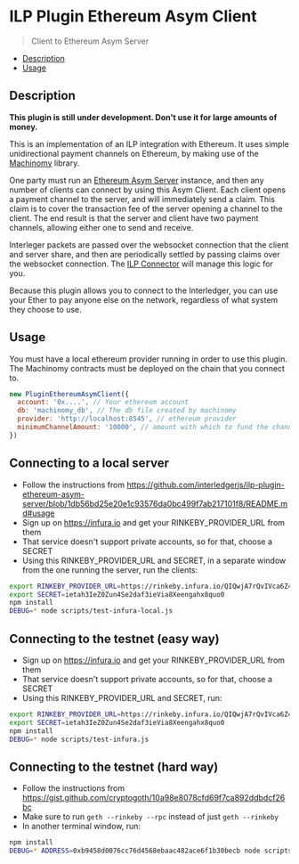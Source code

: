 # ILP Plugin Ethereum Asym Client
> Client to Ethereum Asym Server

- [Description](#description)
- [Usage](#usage)

## Description

**This plugin is still under development. Don't use it for large amounts of money.**

This is an implementation of an ILP integration with Ethereum. It uses simple
unidirectional payment channels on Ethereum, by making use of the
[Machinomy](https://github.com/machinomy/machinomy) library.

One party must run an [Ethereum Asym
Server](https://github.com/sharafian/ilp-plugin-ethereum-asym-server) instance,
and then any number of clients can connect by using this Asym Client. Each
client opens a payment channel to the server, and will immediately send a
claim. This claim is to cover the transaction fee of the server opening a
channel to the client. The end result is that the server and client have two
payment channels, allowing either one to send and receive.

Interleger packets are passed over the websocket connection that the client and
server share, and then are periodically settled by passing claims over the
websocket connection. The [ILP
Connector](https://github.com/interledgerjs/ilp-connector) will manage this
logic for you.

Because this plugin allows you to connect to the Interledger, you can use your
Ether to pay anyone else on the network, regardless of what system they choose
to use.

## Usage

You must have a local ethereum provider running in order to use this plugin.
The Machinomy contracts must be deployed on the chain that you connect to.

```js
new PluginEthereumAsymClient({
  account: '0x....', // Your ethereum account
  db: 'machinomy_db', // The db file created by machinomy
  provider: 'http://localhost:8545', // ethereum provider 
  minimumChannelAmount: '10000', // amount with which to fund the channel
})
```

## Connecting to a local server

* Follow the instructions from https://github.com/interledgerjs/ilp-plugin-ethereum-asym-server/blob/1db56bd25e20e1c93576da0bc499f7ab217101f8/README.md#usage
* Sign up on https://infura.io and get your RINKEBY_PROVIDER_URL from them
* That service doesn't support private accounts, so for that, choose a SECRET
* Using this RINKEBY_PROVIDER_URL and SECRET, in a separate window from the one running the server, run the clients:
```sh
export RINKEBY_PROVIDER_URL=https://rinkeby.infura.io/QIQwjA7rQvIVca6Z4Tjl
export SECRET=ietah3IeZ0Zun4Se2daf3ieVia8Xeengahx8quo0
npm install
DEBUG=* node scripts/test-infura-local.js
```

## Connecting to the testnet (easy way)

* Sign up on https://infura.io and get your RINKEBY_PROVIDER_URL from them
* That service doesn't support private accounts, so for that, choose a SECRET
* Using this RINKEBY_PROVIDER_URL and SECRET, run:
```sh
export RINKEBY_PROVIDER_URL=https://rinkeby.infura.io/QIQwjA7rQvIVca6Z4Tjl
export SECRET=ietah3IeZ0Zun4Se2daf3ieVia8Xeengahx8quo0
npm install
DEBUG=* node scripts/test-infura.js
```

## Connecting to the testnet (hard way)

* Follow the instructions from https://gist.github.com/cryptogoth/10a98e8078cfd69f7ca892ddbdcf26bc
* Make sure to run `geth --rinkeby --rpc` instead of just `geth --rinkeby`
* In another terminal window, run:
```sh
npm install
DEBUG=* ADDRESS=0xb9458d0076cc76d4568ebaac482ace6f1b30becb node scripts/test-geth.js
```
